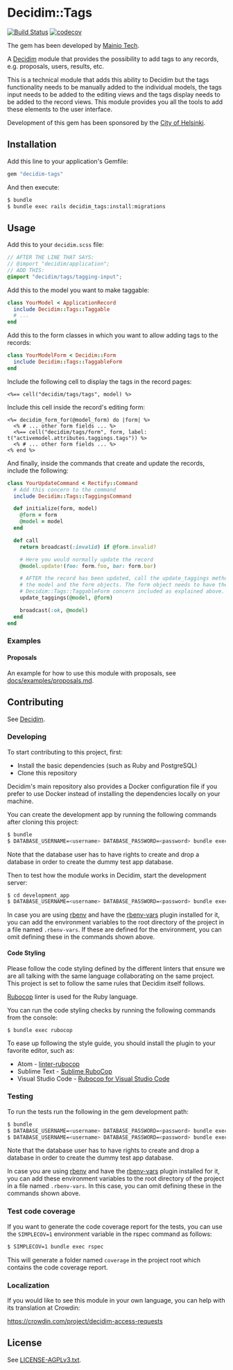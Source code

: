 # Decidim::Tags

[![Build Status](https://github.com/mainio/decidim-module-tags/actions/workflows/ci_tags.yml/badge.svg)](https://github.com/mainio/decidim-module-tags/actions)
[![codecov](https://codecov.io/gh/mainio/decidim-module-tags/branch/main/graph/badge.svg)](https://codecov.io/gh/mainio/decidim-module-tags)

The gem has been developed by [Mainio Tech](https://www.mainiotech.fi/).

A [Decidim](https://github.com/decidim/decidim) module that provides the
possibility to add tags to any records, e.g. proposals, users, results, etc.

This is a technical module that adds this ability to Decidim but the tags
functionality needs to be manually added to the individual models, the
tags input needs to be added to the editing views and the tags display needs to
be added to the record views. This module provides you all the tools to add
these elements to the user interface.

Development of this gem has been sponsored by the
[City of Helsinki](https://www.hel.fi/).

## Installation

Add this line to your application's Gemfile:

```ruby
gem "decidim-tags"
```

And then execute:

```bash
$ bundle
$ bundle exec rails decidim_tags:install:migrations
```

## Usage

Add this to your `decidim.scss` file:

```scss
// AFTER THE LINE THAT SAYS:
// @import "decidim/application";
// ADD THIS:
@import "decidim/tags/tagging-input";
```

Add this to the model you want to make taggable:

```ruby
class YourModel < ApplicationRecord
  include Decidim::Tags::Taggable
  # ...
end
```

Add this to the form classes in which you want to allow adding tags to the
records:

```ruby
class YourModelForm < Decidim::Form
  include Decidim::Tags::TaggableForm
end
```

Include the following cell to display the tags in the record pages:

```erb
<%== cell("decidim/tags/tags", model) %>
```

Include this cell inside the record's editing form:

```erb
<%= decidim_form_for(@model_form) do |form| %>
  <% # ... other form fields ... %>
  <%== cell("decidim/tags/form", form, label: t("activemodel.attributes.taggings.tags")) %>
  <% # ... other form fields ... %>
<% end %>
```

And finally, inside the commands that create and update the records, include the
following:

```ruby
class YourUpdateCommand < Rectify::Command
  # Add this concern to the command
  include Decidim::Tags::TaggingsCommand

  def initialize(form, model)
    @form = form
    @model = model
  end

  def call
    return broadcast(:invalid) if @form.invalid?

    # Here you would normally update the record
    @model.update!(foo: form.foo, bar: form.bar)

    # AFTER the record has been updated, call the update_taggings method with
    # the model and the form objects. The form object needs to have the
    # Decidim::Tags::TaggableForm concern included as explained above.
    update_taggings(@model, @form)

    broadcast(:ok, @model)
  end
end
```

### Examples

#### Proposals

An example for how to use this module with proposals, see
[docs/examples/proposals.md](docs/examples/proposals.md).

## Contributing

See [Decidim](https://github.com/decidim/decidim).

### Developing

To start contributing to this project, first:

- Install the basic dependencies (such as Ruby and PostgreSQL)
- Clone this repository

Decidim's main repository also provides a Docker configuration file if you
prefer to use Docker instead of installing the dependencies locally on your
machine.

You can create the development app by running the following commands after
cloning this project:

```bash
$ bundle
$ DATABASE_USERNAME=<username> DATABASE_PASSWORD=<password> bundle exec rake development_app
```

Note that the database user has to have rights to create and drop a database in
order to create the dummy test app database.

Then to test how the module works in Decidim, start the development server:

```bash
$ cd development_app
$ DATABASE_USERNAME=<username> DATABASE_PASSWORD=<password> bundle exec rails s
```

In case you are using [rbenv](https://github.com/rbenv/rbenv) and have the
[rbenv-vars](https://github.com/rbenv/rbenv-vars) plugin installed for it, you
can add the environment variables to the root directory of the project in a file
named `.rbenv-vars`. If these are defined for the environment, you can omit
defining these in the commands shown above.

#### Code Styling

Please follow the code styling defined by the different linters that ensure we
are all talking with the same language collaborating on the same project. This
project is set to follow the same rules that Decidim itself follows.

[Rubocop](https://rubocop.readthedocs.io/) linter is used for the Ruby language.

You can run the code styling checks by running the following commands from the
console:

```
$ bundle exec rubocop
```

To ease up following the style guide, you should install the plugin to your
favorite editor, such as:

- Atom - [linter-rubocop](https://atom.io/packages/linter-rubocop)
- Sublime Text - [Sublime RuboCop](https://github.com/pderichs/sublime_rubocop)
- Visual Studio Code - [Rubocop for Visual Studio Code](https://github.com/misogi/vscode-ruby-rubocop)

### Testing

To run the tests run the following in the gem development path:

```bash
$ bundle
$ DATABASE_USERNAME=<username> DATABASE_PASSWORD=<password> bundle exec rake test_app
$ DATABASE_USERNAME=<username> DATABASE_PASSWORD=<password> bundle exec rspec
```

Note that the database user has to have rights to create and drop a database in
order to create the dummy test app database.

In case you are using [rbenv](https://github.com/rbenv/rbenv) and have the
[rbenv-vars](https://github.com/rbenv/rbenv-vars) plugin installed for it, you
can add these environment variables to the root directory of the project in a
file named `.rbenv-vars`. In this case, you can omit defining these in the
commands shown above.

### Test code coverage

If you want to generate the code coverage report for the tests, you can use
the `SIMPLECOV=1` environment variable in the rspec command as follows:

```bash
$ SIMPLECOV=1 bundle exec rspec
```

This will generate a folder named `coverage` in the project root which contains
the code coverage report.

### Localization

If you would like to see this module in your own language, you can help with its
translation at Crowdin:

https://crowdin.com/project/decidim-access-requests

## License

See [LICENSE-AGPLv3.txt](LICENSE-AGPLv3.txt).
